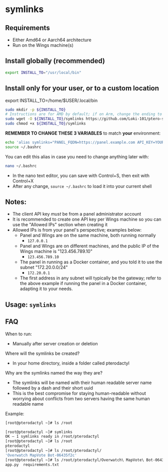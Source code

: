 # symlinks
## Requirements
- Either Amd64 or Aarch64 architecture
- Run on the Wings machine(s)

## Install globally (recommended)
```bash
export INSTALL_TO="/usr/local/bin"
```

## Install only for your user, or to a custom location
export INSTALL_TO=/home/$USER/.local/bin

```bash
sudo mkdir -p ${INSTALL_TO}
# Instructions are for AMD by default; if on Arm, change the ending to symlinks-aarch64-unknown-linux-musl to download the correct binary for your system
sudo wget -O ${INSTALL_TO}/symlinks https://github.com/Loki-101/ptero-symlinks/releases/latest/download/symlinks-x86_64-unknown-linux-musl
sudo chmod +x ${INSTALL_TO}/symlinks
```

**REMEMBER TO CHANGE THESE 3 VARIABLES** to match **your** environment:
```bash
echo 'alias symlinks="PANEL_FQDN=https://panel.example.com API_KEY=YOUR_CLIENT_API_KEY WINGS_CONFIG=/srv/pterodactyl/wings/config.yml /usr/local/bin/symlinks"' >> ~/.bashrc
source ~/.bashrc
```
You can edit this alias in case you need to change anything later with:
```bash
nano ~/.bashrc
```
- In the nano text editor, you can save with Control+S, then exit with Control+X
- After any change, ``source ~/.bashrc`` to load it into your current shell

## Notes:
- The client API key *must* be from a panel administrator account
- It is recommended to create one API key per Wings machine so you can use the "Allowed IPs" section when creating it
- Allowed IPs is from your panel's perspective; examples below:
  - Panel and Wings are on the same machine, both running normally
    - ``127.0.0.1``
  - Panel and Wings are on different machines, and the public IP of the Wings machine is "123.456.789.10"
    - ``123.456.789.10``
  - The panel in running as a Docker container, and you told it to use the subnet "172.20.0.0/24"
    - ``172.20.0.1``
  - The first address in any subnet will typically be the gateway; refer to the above example if running the panel in a Docker container, adapting it to your needs.


## Usage: ``symlinks``

## FAQ
When to run:
- Manually after server creation or deletion

Where will the symlinks be created?
- In your home directory, inside a folder called pterodactyl

Why are the symlinks named the way they are?
- The symlinks will be named with their human readable server name followed by a dash and their short uuid
- This is the best compromise for staying human-readable without worrying about conflicts from two servers having the same human readable name

Example:
```bash
[root@pterodactyl ~]# ls /root

[root@pterodactyl ~]# symlinks
OK — 1 symlinks ready in /root/pterodactyl
[root@pterodactyl ~]# ls /root
pterodactyl
[root@pterodactyl ~]# ls /root/pterodactyl/
'Overwatch MapVote Bot-06435f2c'
[root@pterodactyl ~]# ls /root/pterodactyl/Overwatch\ MapVote\ Bot-06435f2c/
app.py  requirements.txt
```
